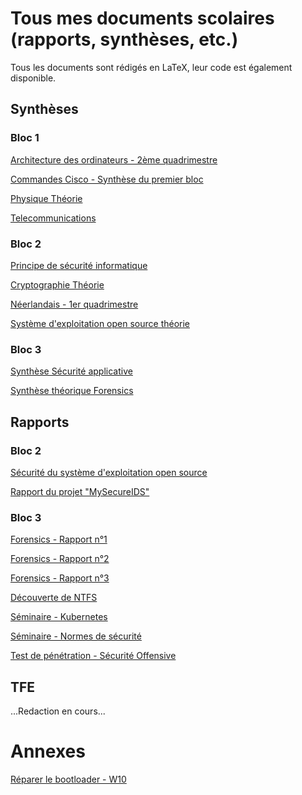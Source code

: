 # Tous mes documents scolaires (rapports, synthèses, etc.)

Tous les documents sont rédigés en LaTeX, leur code est également disponible.

## Synthèses

### Bloc 1

[Architecture des ordinateurs - 2ème quadrimestre](https://github.com/Teckinfor/MyDocs/blob/main/Architecture%20des%20ordinateurs%20Q2/Synthèse.pdf)

[Commandes Cisco - Synthèse du premier bloc](https://github.com/Teckinfor/MyDocs/blob/main/Commandes%20Cisco%20-%201er%20bloc/Synthèse.pdf)

[Physique Théorie](https://github.com/Teckinfor/MyDocs/blob/main/Physique/Synthèse.pdf)

[Telecommunications](https://github.com/Teckinfor/MyDocs/blob/main/Telecommunications/Synthèse.pdf)


### Bloc 2

[Principe de sécurité informatique](https://github.com/Teckinfor/MyDocs/blob/main/Principe%20de%20sécurité%20informatique/Synthèse.pdf)

[Cryptographie Théorie](https://github.com/Teckinfor/MyDocs/blob/main/Cryptographie%20Théorie/Synthèse.pdf)

[Néerlandais - 1er quadrimestre](https://github.com/Teckinfor/MyDocs/blob/main/Neerlandais%20B2-Q1/Synthèse.pdf)

[Système d'exploitation open source théorie](https://github.com/Teckinfor/MyDocs/blob/main/Système%20d'exploitation%20open%20source/Synthèse.pdf)

### Bloc 3

[Synthèse Sécurité applicative](https://github.com/Teckinfor/MyDocs/blob/main/Sécu%20Applicative/Synthèse_SécuritéApplicative.pdf)

[Synthèse théorique Forensics](https://github.com/Teckinfor/MyDocs/blob/main/Forensics/Forensics.pdf)


## Rapports

### Bloc 2

[Sécurité du système d'exploitation open source](https://github.com/Teckinfor/MyDocs/blob/main/Sécurité%20OS%20open%20source/rapport-henallux/Rapport%20sécu%20OS%20-%20Etu42877.pdf)

[Rapport du projet "MySecureIDS"](https://github.com/Teckinfor/MySecureIDS/blob/main/Rapport%20projet%20Développement%20-%20Wallemme%20Maxime%20et%20Sénéchal%20Julien.pdf)

### Bloc 3

[Forensics - Rapport n°1](https://github.com/Teckinfor/MyDocs/blob/main/Forensics%20-%20Rapport%20n°1/forensic_rapport_manipulation1_classeA_groupe1.pdf)

[Forensics - Rapport n°2](https://github.com/Teckinfor/MyDocs/blob/main/Forensics%20-%20Rapport%20n°2/forensic_rapport_manipulation2_classeA_groupe1.pdf)

[Forensics - Rapport n°3](https://github.com/Teckinfor/MyDocs/blob/main/Forensics%20-%20Rapport%20n°3/Forensics___Rapport_labo_3.pdf)

[Découverte de NTFS](https://github.com/Teckinfor/MyDocs/blob/main/NTFS/Forensics___Travail_Autonomie.pdf)

[Séminaire - Kubernetes](https://github.com/Teckinfor/MyDocs/blob/main/Séminaire%20Kubernetes/S_minaire1.pdf)

[Séminaire - Normes de sécurité](https://github.com/Teckinfor/MyDocs/blob/main/Séminaire%20Norme%20de%20Sécurité/Seminaire2.pdf)

[Test de pénétration - Sécurité Offensive](https://github.com/Teckinfor/MyDocs/blob/main/Sécurité%20Offensive/Rapport_Sécurité_Offensive.pdf)

## TFE

...Redaction en cours...

# Annexes

[Réparer le bootloader - W10]()
